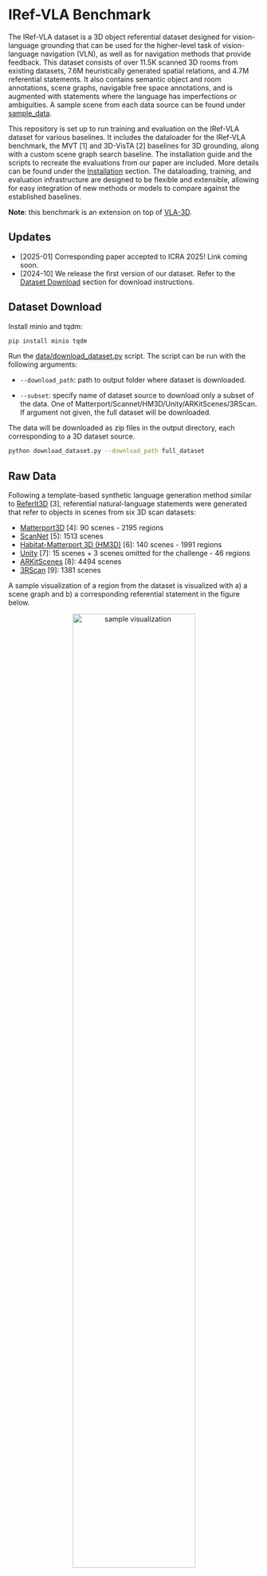 # IRef-VLA Benchmark

The IRef-VLA dataset is a 3D object referential dataset designed for vision-language grounding that can be used for the higher-level task of vision-language navigation (VLN), as well as for navigation methods that provide feedback. This dataset consists of over 11.5K scanned 3D rooms from existing datasets, 7.6M heuristically generated spatial relations, and 4.7M referential statements. It also contains semantic object and room annotations, scene graphs, navigable free space annotations, and is augmented with statements where the language has imperfections or ambiguities. A sample scene from each data source can be found under [sample_data](sample_data/).

This repository is set up to run training and evaluation on the IRef-VLA dataset for various baselines. It includes the dataloader for the IRef-VLA benchmark, the MVT [1] and 3D-VisTA [2] baselines for 3D grounding, along with a custom scene graph search baseline. The installation guide and the scripts to recreate the evaluations from our paper are included. More details can be found under the [Installation](#installation) section. The dataloading, training, and evaluation infrastructure are designed to be flexible and extensible, allowing for easy integration of new methods or models to compare against the established baselines.

**Note**: this benchmark is an extension on top of [VLA-3D](https://github.com/HaochenZ11/VLA-3D).


## Updates
- [2025-01] Corresponding paper accepted to ICRA 2025! Link coming soon.
- [2024-10] We release the first version of our dataset. Refer to the [Dataset Download](#dataset-download) section for download instructions.


## Dataset Download

Install minio and tqdm:

```bash
pip install minio tqdm
```

Run the [data/download_dataset.py](data/download_dataset.py) script. The script can be run with the following arguments:

- `--download_path`: path to output folder where dataset is downloaded.

- `--subset`: specify name of dataset source to download only a subset of the data. One of Matterport/Scannet/HM3D/Unity/ARKitScenes/3RScan. If argument not given, the full dataset will be downloaded.

The data will be downloaded as zip files in the output directory, each corresponding to a 3D dataset source.

```bash
python download_dataset.py --download_path full_dataset
```

## Raw Data
Following a template-based synthetic language generation method similar to [ReferIt3D](https://referit3d.github.io/) [3], referential natural-language statements were generated that refer to objects in scenes from six 3D scan datasets:
- [Matterport3D](https://github.com/niessner/Matterport) [4]: 90 scenes - 2195 regions
- [ScanNet](https://github.com/ScanNet/ScanNet) [5]: 1513 scenes
- [Habitat-Matterport 3D (HM3D)](https://github.com/matterport/habitat-matterport-3dresearch) [6]: 140 scenes - 1991 regions
- [Unity](https://docs.unity3d.com/Manual/index.html) [7]: 15 scenes + 3 scenes omitted for the challenge - 46 regions
- [ARKitScenes](https://github.com/apple/ARKitScenes) [8]: 4494 scenes
- [3RScan](https://github.com/WaldJohannaU/3RScan) [9]: 1381 scenes

A sample visualization of a region from the dataset is visualized with a) a scene graph and b) a corresponding referential statement in the figure below. 

<p align="center">
 <img src="figures/hm3d_sample_vis.png" alt="sample visualization" width="70%"/>
</p>

## Dataset Format
The overall file structure for the dataset is:
```
<dataset_folder>/
 -- <scene_name>/
    -- <scene_name>_pc_result.ply
        Processed point cloud of entire scene
    -- <scene_name>_object_split.npy
        File containing object IDs and split indices for use with the .ply file
    -- <scene_name>_region_split.npy
        File containing region IDs and split indices for use with the .ply file
    -- <scene_name>_object_result.csv
        Object information file containing object id, class labels, bounding box, and dominant colors of every object in the scene
    -- <scene_name>_region_result.csv
        Region information file containing region id, region name, bounding box
    -- <scene_name>_scene_graph.json
        Scene graph containing object relations within each region/room in the scene
    -- <scene_name>_referential_statements.json
        JSON file containing generated language statements
```

The format of the generated scene graphs are in JSON, where all objects along with their attributes and inter-object relations are stored per-region within the file for each scene. Objects attributes include semantic class labels, bounding box, size, dominant colors and heading direction (if any). 

The format of the generated language is also in JSON, where each JSON object consists of the language statement, information on the referred target object and anchor objects, relation type, distractor objects, and augmented false statements. The referred objects are stored with their object_id, class label, center point, size (volume of bounding box), and top-three dominant colors.


The table below shows the number of different types of statements with synonyms included. Note that the statement types are not necessarily mutually exclusive with each other. Closest and farthetst statement categories also include second/third closest/farthest.

| Statement Type | Total Statements | 
|----------|-------------|
| Above    | 44,820 | 
| Below    | 79,060 | 
| Closest  | 1,451,554 | 
| Farthest | 1,423,102 |
| Between  | 243,228 |  
| Near     | 1,557,805 |
| In       | 9,300 |
| On       | 28,087 |
| Mentions color | 656,491 |
| Mentions size | 2,130,448 |
| **Total** | **4,795,505** |


## Dataset Visualizer
An [Open3D](https://www.open3d.org/)-based visualization tool is provided to visualize the language statements along with the scene. Details on installing and using the visualizer can be found in [visualizer/README.md](visualizer/README.md).


## Installation

We have created a single conda environment to run all baselines for convenience.

1. Create the conda environment:

    ```bash
    conda env create --name irefvla --file=environment.yml
    ```

    Note that this code has been tested on Python 3.8 with CUDA 11.8 and PyTorch 2.4. It should work normally on higher CUDA and PyTorch versions, but ensure that you install matching PyTorch and CUDA versions.

2. Install [PointNet++](https://github.com/charlesq34/pointnet2). Note that PointNet2 requires GCC with a version higher than 9, a separate CUDA toolkit installation, and PyTorch with a matching CUDA version. These are bundled with the conda environment we provide, but if errors in PointNet2 installation arise due to the system not finding CUDA and GCC (e.g. on an HPC cluster), update GCC and install CUDA locally before installation. The installation command is as follows:

    ```bash
    conda activate irefvla
    cd commons/pointnet2
    python setup.py install
    ```

    This will install PointNet++ for both MVT and 3D-VisTA.


## Running Training/Evaluation

The `scripts` folder contains bash scripts for training and evaluating the MVT and 3D-VisTA models on the IRef-VLA dataset. Set the variables in the scripts ('data_path', 'proj_name', etc) to their respective values and run the corresponding scripts.

### MVT

To train MVT on the full IRef-VLA dataset:
```bash
# Training
bash scripts/train_MVT.bash
```

To evaluate MVT the full IRef-VLA dataset:
```bash
# Evaluation
bash scripts/eval_MVT.bash
```

To run training/evaluation on a subset of IRef-VLA of on ReferIt3D data, specify the split in the corresponding scripts. The `train_split` and `test_split` arguments control what dataset splits are used. Set the `datasets` to be either `vla`, `r3d`, or `both`.


### 3D-VisTA

To train 3D-VisTA on the full IRef-VLA dataset:
```bash
# Training
bash vista/scripts/train_vista.bash
```

To evaluate 3D-VisTA on the full IRef-VLA dataset:
```bash
# Evaluation
bash vista/scripts/eval_vista.bash
```

To run training/evaluation on the ReferIt3D statements instead, add the argument `--use_sr3d` when running the python script.

### Graph-Search 
To run evaluation with the scene graph baseline, run the [graph-search/sg_baseline.py](graph-search/sg_baseline.py) script with the following arguments:

- `data_path`: path to dataset folder
- `llm_output_file`: output json from LLM parsing

Note that the LLM parsing component is run independently ahead of time to save the output results from the API and minimize API calls.

## References
[1] S. Huang, Y. Chen, J. Jia, and L. Wang, “Multi-View Transformer for 3D Visual Grounding,” 2022 IEEE/CVF Conference on Computer Vision and Pattern Recognition (CVPR), Jun. 2022, doi: https://doi.org/10.1109/cvpr52688.2022.01508.

[2] Z. Zhu, X. Ma, Y. Chen, Z. Deng, S. Huang, and Q. Li, “3D-VisTA: Pre-trained Transformer for 3D Vision and Text Alignment,” arXiv (Cornell University), Oct. 2023, doi: https://doi.org/10.1109/iccv51070.2023.00272.

[3] Achlioptas, P., et al, "Referit3d: Neural listeners for fine-grained 3d object identification in real-world scenes," in Computer Vision–ECCV 2020: 16th European Conference, Glasgow, UK, August 23–28, 2020, Proceedings, Part I 16, 2020, pp. 422–440.

[4] Chang, A., et al. "Matterport3d: Learning from rgb-d data in indoor environments," in arXiv preprint arXiv:1709.06158, 2017.

[5] Dai, A., et al, "Scannet: Richly-annotated 3d reconstructions of indoor scenes," in Proceedings of the IEEE conference on computer vision and pattern recognition, 2017, pp. 5828–5839.

[6] Ramakrishnan, S., et al. "Habitat-matterport 3d dataset (hm3d): 1000 large-scale 3d environments for embodied ai," in arXiv preprint arXiv:2109.08238, 2021.

[7] J. Haas. "A history of the unity game engine," in Diss. Worcester Polytechnic Institute, vol. 483, no. 2014, pp. 484, 2014.

[8] Baruch, G., et al. "Arkitscenes: A diverse real-world dataset for 3d indoor scene understanding using mobile rgb-d data," in arXiv preprint arXiv:2111.08897, 2021.

[9] Johanna Wald, Helisa Dhamo, Nassir Navab, and Federico Tombari. Learning 3d semantic scene graphs from 3d indoor reconstructions. In Proceedings of the IEEE/CVF Conference on Computer Vision and Pattern Recognition, pages 3961–3970, 2020.

